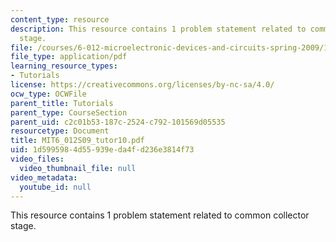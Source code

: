 ```yaml
---
content_type: resource
description: This resource contains 1 problem statement related to common collector
  stage.
file: /courses/6-012-microelectronic-devices-and-circuits-spring-2009/1d5995984d55939eda4fd236e3814f73_MIT6_012S09_tutor10.pdf
file_type: application/pdf
learning_resource_types:
- Tutorials
license: https://creativecommons.org/licenses/by-nc-sa/4.0/
ocw_type: OCWFile
parent_title: Tutorials
parent_type: CourseSection
parent_uid: c2c01b53-187c-2524-c792-101569d05535
resourcetype: Document
title: MIT6_012S09_tutor10.pdf
uid: 1d599598-4d55-939e-da4f-d236e3814f73
video_files:
  video_thumbnail_file: null
video_metadata:
  youtube_id: null
---
```

This resource contains 1 problem statement related to common collector stage.